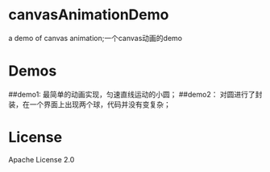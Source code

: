 # canvasAnimationDemo
a demo of canvas animation;一个canvas动画的demo
# Demos
##demo1:
最简单的动画实现，匀速直线运动的小圆；
##demo2：
对圆进行了封装，在一个界面上出现两个球，代码并没有变复杂；
# License
Apache License 2.0